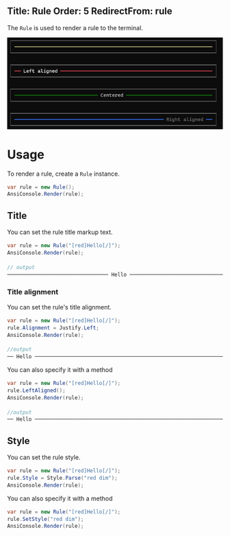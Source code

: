 ﻿Title: Rule
Order: 5
RedirectFrom: rule
---

The `Rule` is used to render a rule to the terminal.

![Rule](../assets/images/rule.png)

# Usage

To render a rule, create a `Rule` instance.

```csharp
var rule = new Rule();
AnsiConsole.Render(rule);
```

## Title

You can set the rule title markup text.

```csharp
var rule = new Rule("[red]Hello[/]");
AnsiConsole.Render(rule);

// output
───────────────────────────────── Hello ─────────────────────────────────
```

### Title alignment

You can set the rule's title alignment.

```csharp
var rule = new Rule("[red]Hello[/]");
rule.Alignment = Justify.Left;
AnsiConsole.Render(rule);

//output
── Hello ────────────────────────────────────────────────────────────────
```

You can also specify it with a method

```csharp
var rule = new Rule("[red]Hello[/]");
rule.LeftAligned();
AnsiConsole.Render(rule);

//output
── Hello ────────────────────────────────────────────────────────────────
```


## Style

You can set the rule style.

```csharp
var rule = new Rule("[red]Hello[/]");
rule.Style = Style.Parse("red dim");
AnsiConsole.Render(rule);
```
You can also specify it with a method

```csharp
var rule = new Rule("[red]Hello[/]");
rule.SetStyle("red dim");
AnsiConsole.Render(rule);
```
